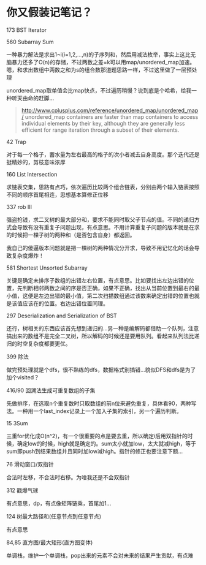 # 你又假装记笔记？

173 BST Iterator

560 Subarray Sum

一种暴力解法是求出1~i(i=1,2,...,n)的子序列和，然后用减法枚举，事实上这比无脑暴力还多了O(n)的存储，不过两数之差=k可以用map/unordered_map加速。嗯，和求出数组中两数之和为s的组合数那道题思路一样，不过这里做了一层预处理

unordered_map取单值会比map快点，不过遍历稍慢？说到底是个哈希，给我一种听天由命的赶脚...
> <http://www.cplusplus.com/reference/unordered_map/unordered_map/>
> unordered_map containers are faster than map containers to access individual elements by their key, although they are generally less efficient for range iteration through a subset of their elements.

42 Trap

对于每一个格子，蓄水量为左右最高的格子的次小者减去自身高度。那个迭代还是挺精妙的，剪枝意味浓厚

160 List Intersection

求链表交集，思路有点巧，依次遍历比较两个组合链表，分别由两个输入链表按照不同的顺序首尾相连，思想基本算修正位移

337 rob III

强盗抢钱，求二叉树的最大部分和，要求不能同时取父子节点的值。不同的递归方式会导致有没有重复子问题出现，有点意思。不用计算重复子问题的版本就是在求的时候把一棵子树的两种和（是否包含自身）都返回。

我自己的傻逼版本问题就是把一棵树的两种情况分开求，导致不用记忆化的话会导致复杂度爆炸！

581 Shortest Unsorted Subarray

关键是确定未排序子数组的出错左右位置，有点意思。比如要找出左边出错的位置，先判断相邻两数之间的序是否正确，如果不正确，找出从当前位置到最右的最小值，这便是左边出错的最小值，第二次扫描数组通过该数来确定出错的位置也就是该值应该在的位置。右边出错位置同理。

297 Deserialization and Serialization of BST

还行，树相关的东西应该首先想到递归的...另一种是编解码都借助一个队列，注意搞出来的数组不是完全二叉树，所以解码的时候还是要用队列。看起来队列法比递归的时空复杂度都要更优。

399 除法

做完预处理就是个dfs，很不熟练的dfs，数据格式别搞错...貌似DFS和dfs是为了加个visited？

416/90 回溯法生成可重复数组的子集

先做排序，在选取n个重复数时只取数组的前n位来避免重复，具体看90，两种写法。一种用一个last_index记录上一个加入子集的索引，另一个遍历判断。

15 3Sum

三重for优化成O(n^2)，有一个很重要的点是要去重，所以确定i后用双指针的时候，确定low的时候，high就是确定的。sum太小就加low，太大就减high，等于sum即push到结果数组并且同时加low减high。指针的修正也要注意下额...

76 滑动窗口/双指针

合法时左移，不合法时右移。为啥我还是不会双指针

312 戳爆气球

有点意思，dp，有点像矩阵链乘，首尾加1...

124 树最大路径和(任意节点到任意节点)

有点意思

84,85 直方图/最大矩形(直方图变体)

单调栈，维护一个单调栈，pop出来的元素不会对未来的结果产生贡献，有点难
